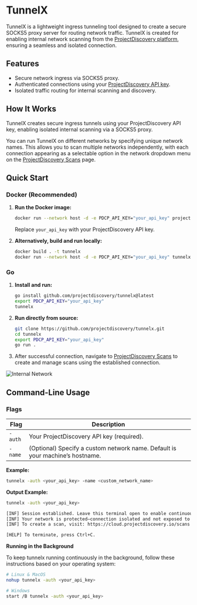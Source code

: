 # TunnelX

TunnelX is a lightweight ingress tunneling tool designed to create a secure SOCKS5 proxy server for routing network traffic. TunnelX is created for enabling internal network scanning from the [ProjectDiscovery platform](https://cloud.projectdiscovery.io/scans), ensuring a seamless and isolated connection.

## Features
- Secure network ingress via SOCKS5 proxy.
- Authenticated connections using your [ProjectDiscovery API key](https://cloud.projectdiscovery.io/?ref=api_key).
- Isolated traffic routing for internal scanning and discovery.


## How It Works

TunnelX creates secure ingress tunnels using your ProjectDiscovery API key, enabling isolated internal scanning via a SOCKS5 proxy.

You can run TunnelX on different networks by specifying unique network names. This allows you to scan multiple networks independently, with each connection appearing as a selectable option in the network dropdown menu on the [ProjectDiscovery Scans](https://cloud.projectdiscovery.io/scans) page.

## Quick Start

### Docker (Recommended)

1. **Run the Docker image:**
    ```sh
    docker run --network host -d -e PDCP_API_KEY="your_api_key" projectdiscovery/tunnelx:latest
    ```
    Replace `your_api_key` with your ProjectDiscovery API key.

2. **Alternatively, build and run locally:**
    ```sh
    docker build . -t tunnelx
    docker run --network host -d -e PDCP_API_KEY="your_api_key" tunnelx
    ```

### Go

1. **Install and run:**
    ```sh
    go install github.com/projectdiscovery/tunnelx@latest
    export PDCP_API_KEY="your_api_key"
    tunnelx
    ```

2. **Run directly from source:**
    ```sh
    git clone https://github.com/projectdiscovery/tunnelx.git
    cd tunnelx
    export PDCP_API_KEY="your_api_key"
    go run .
    ```

3. After successful connection, navigate to [ProjectDiscovery Scans](https://cloud.projectdiscovery.io/scans) to create and manage scans using the established connection.

![Internal Network](https://github.com/user-attachments/assets/d6e58159-3c2d-4902-a0a9-64d6f07da64c)


## Command-Line Usage

### Flags

| Flag        | Description                                                 |
|-------------|-------------------------------------------------------------|
| `-auth`     | Your ProjectDiscovery API key (required).                   |
| `-name`     | (Optional) Specify a custom network name. Default is your machine’s hostname. |

**Example:**
```sh
tunnelx -auth <your_api_key> -name <custom_network_name>
```

**Output Example:**
```sh
tunnelx -auth <your_api_key>

[INF] Session established. Leave this terminal open to enable continuous discovery and scanning.
[INF] Your network is protected—connection isolated and not exposed to the internet.
[INF] To create a scan, visit: https://cloud.projectdiscovery.io/scans

[HELP] To terminate, press Ctrl+C.
```

**Running in the Background**

To keep tunnelx running continuously in the background, follow these instructions based on your operating system:

```sh
# Linux & MacOS
nohup tunnelx -auth <your_api_key>

# Windows
start /B tunnelx -auth <your_api_key>
```
